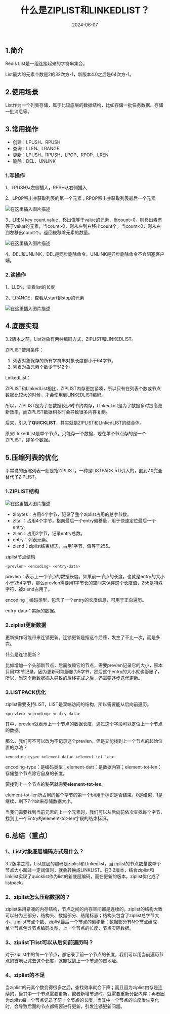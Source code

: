 ﻿---
title: 什么是ZIPLIST和LINKEDLIST？
shortTitle: 2.List的底层剖析
category:
  - Redis
tag:
  - Redis
date: 2024-06-07
---

## 1.简介

Redis List是一组连接起来的字符串集合。

List最大的元素个数是2的32次方-1，新版本4.0之后是64次方-1。

## 2.使用场景

List作为一个列表存储，属于比较底层的数据结构，比如存储一批任务数据、存储一批消息等。

## 3.常用操作

- 创建：LPUSH、RPUSH
- 查询：LLEN、LRANGE
- 更新：LPUSH、RPUSH、LPOP、RPOP、LREN
- 删除：DEL、UNLINK

### 1.写操作

1、LPUSH从左侧插入，RPSH从右侧插入




2、LPOP移出并获取列表的第一个元素；RPOP移出并获取列表最后一个元素

![在这里插入图片描述](https://cdn.golangcode.cn/images/202501182057753.png)

3、LREN key count value，移出值等于value的元素，当count=0，则移出素有等于value的元素，当count>0，则从左到右移出count个，当count<0，则从右到左移出count个。返回被移除元素的数量。

![在这里插入图片描述](https://cdn.golangcode.cn/images/202501182057837.png)

4、DEL和UNLINK，DEL是同步删除命令，UNLINK是异步删除命令不会阻塞客户端。

### 2.读操作

1、LLEN，查看list的长度

2、LRANGE，查看从start到stop的元素

![在这里插入图片描述](https://cdn.golangcode.cn/images/202501182057632.png)

## 4.底层实现

3.2版本之前，List对象有两种编码方式，ZIPLIST和LINKEDLIST。

ZIPLIST使用条件：

1. 列表对象保存的所有字符串对象长度都小于64字节。
2. 列表对象元素个数少于512个。



LinkedList：



ZIPLIST和LInkedList相比，ZIPLIST内存更加紧凑，所以只有在列表个数或节点数据比较大的时候，才会使用到LINKEDLIST编码。

所以，ZIPLIST是为了在数据较少时节约内存，LInkedList是为了数据多时提高更新效率，而ZIPLIST数据稍多时会导致很多内存复制。

后来，引入了**QUICKLIST**，其实就是ZIPLIST和LInkedLIST的结合体。



原来LInkedList是单个节点，只能存一个数据，现在单个节点存的是一个ZIPLIST，即多个数据。

## 5.压缩列表的优化

平常说的压缩列表一般是指ZIPLIST，一种是LISTPACK 5.0引入的，直到7.0完全替代了ZIPLIST。

### 1.ZIPLIST结构
![在这里插入图片描述](https://cdn.golangcode.cn/images/202501182057895.png)

- zlbytes：占用4个字节，记录了整个ziplist占用的总字节数。
- zltail：占用4个字节，指向最后一个entry偏移量，用于快速定位最后一个entry。
- zllen：占用2字节，记录entry总数。
- entry：列表元素。
- zlend：ziplist结束标志，占用1字节，值等于255。

ziplist节点结构

```bash
<prevlen> <encoding> <entry-data>
```

prevlen：表示上一个节点的数据长度。如果前一节点的长度，也就是entry的大小 小于254字节，那么prevlen需要用1字节长的空间来保存这个长度值，255是特殊字符，被zlend占用了。

encoding：编码类型，包含了一个entry的长度信息，可用于正向遍历。

entry-data：实际的数据。

### 2.ziplist更新数据

更新操作可能带来连锁更新。连锁更新是指这个后移，发生了不止一次，而是多次。

什么是连锁更新？

比如增加一个头部新节点，后面依赖它的节点，需要prevlen记录它的大小，原本只用1字节记录，因为更新可能膨胀为5字节，然后这个entry的大小就也膨胀了。所以，当这个新数据插入导致的后移完成之后，还需要逐步迭代更新。



### 3.LISTPACK优化

ziplist需要支持LIST，LIST是双端访问的结构，所以需要能从后向前遍历。

```
<prevlen> <encoding> <entry-data>
```

其中，prevlen就表示上一个节点的数据长度，通过这个字段可以定位上一个节点的数据。

那么，我们可不可以改为不记录这个prevlen，但是又能找到上一个节点的起始位置的办法？

```
<encoding-type> <element-data> <element-tot-len>
```

encoding-type：是编码类型；element-datt：是数据内容；element-tot-len：存储整个节点除它自身的长度。

要找到上一个节点的秘密就需要**element-tot-len**。

element-tot-len所占用的每个字节的第一个bit用于标识是否结束。0是结束，1是继续，剩下7个bit来存储数据大小。

当我们需要找到当前元素的上一个元素时，我们可以从后向前依次查找每个字节，找到上一个Entry的element-tot-len字段的结束标识。

## 6.总结（重点）

### 1、List对象底层编码方式是什么？

3.2版本之前，List底层的编码是ziplist和LInkedlist，当ziplist的节点数量或单个节点大小超过一定阈值时，就会转换成LINKLIST。在3.2版本，结合ziplist和linklist实现了quicklist作为list的新底层编码，而在更新的版本，ziplist优化成了listpack。

### 2、ziplist怎么压缩数据的？

ziplist采用紧凑的内存结构，节点之间的内存空间都是连续的。ziplist的结构大致可以分为三部分，结构头、数据部分、结尾标志；结构头包含了ziplist总字节大小、ziplist节点个数、ziplist最后一个节点的偏移量；数据部分有N个节点组成，单个节点包含节点编码类型，上一个节点的长度，节点实际数据。

### 3、ziplist下list可以从后向前遍历吗？

对于ziplist中的每一个节点，都记录了前一个节点的长度，我们可以用当前遍历节点的首地址减去这个长度，就能找到上一个节点的首地址。

### 4、ziplist的不足

当ziplist的元素个数变得很多之后，查找效率就会下降；而且因为ziplist内存是连续的，当其中一个节点需要更新，或者新增节点时，就需要重新分配内存；再者因为ziplist每一个节点记录了前一个节点的长度，当其中一个节点的长度发生变化时，会导致后面的节点都需要进行更新，引发连锁更新问题。
